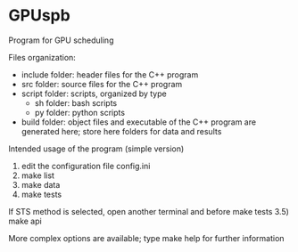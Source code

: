 # GPUspb

Program for GPU scheduling

Files organization:
- include folder: header files for the C++ program
- src folder: source files for the C++ program
- script folder: scripts, organized by type
	- sh folder: bash scripts
	- py folder: python scripts
- build folder: object files and executable of the C++ program are
generated here; store here folders for data and results

Intended usage of the program (simple version)
1) edit the configuration file config.ini
2) make list
3) make data
4) make tests

If STS method is selected, open another terminal and before make tests
3.5) make api

More complex options are available; type make help for further information
